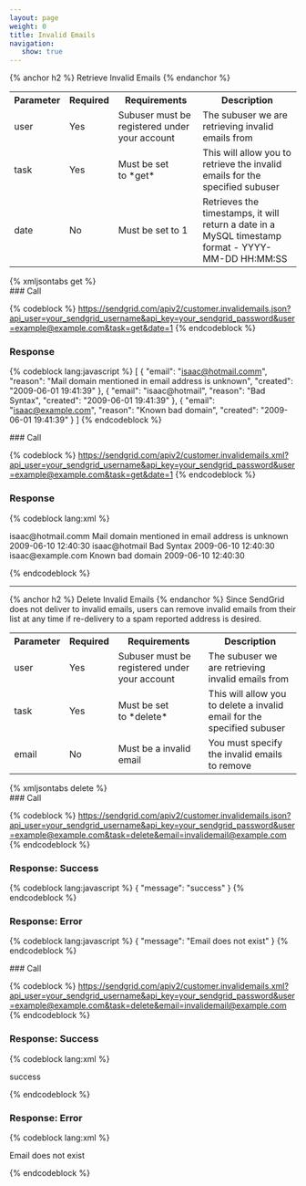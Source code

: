 ```yaml
---
layout: page
weight: 0
title: Invalid Emails
navigation:
   show: true
---
```


{% anchor h2 %} Retrieve Invalid Emails {% endanchor %}


<table markdown="1" class="table table-bordered table-striped">
<tbody markdown="1">
<tr markdown="1">
<th markdown="1">
Parameter

</th>
<th markdown="1">
Required

</th>
<th markdown="1">
Requirements

</th>
<th markdown="1">
Description

</th>
</tr>
<tr markdown="1">
<td markdown="1">
user

</td>
<td markdown="1">
Yes

</td>
<td markdown="1">
Subuser must be registered under your account

</td>
<td markdown="1">
The subuser we are retrieving invalid emails from

</td>
</tr>
<tr markdown="1">
<td markdown="1">
task

</td>
<td markdown="1">
Yes

</td>
<td markdown="1">
Must be set to *get*

</td>
<td markdown="1">
This will allow you to retrieve the invalid emails for the specified subuser

</td>
</tr>
<tr markdown="1">
<td markdown="1">
date

</td>
<td markdown="1">
No

</td>
<td markdown="1">
Must be set to 1

</td>
<td markdown="1">
Retrieves the timestamps, it will return a date in a MySQL timestamp format - YYYY-MM-DD HH:MM:SS

</td>
</tr>
</tbody>
</table>
{% xmljsontabs get %}

<div markdown="1" class="tab-content">
<div markdown="1" class="tab-pane active" id="get-json">
### Call



{% codeblock %}
	https://sendgrid.com/apiv2/customer.invalidemails.json?api_user=your_sendgrid_username&api_key=your_sendgrid_password&user=example@example.com&task=get&date=1
	{% endcodeblock %}
<h3>Response</h3>
	
{% codeblock lang:javascript %}
[
  {
    "email": "isaac@hotmail.comm",
    "reason": "Mail domain mentioned in email address is unknown",
    "created": "2009-06-01 19:41:39"
  },
  {
    "email": "isaac@hotmail",
    "reason": "Bad Syntax",
    "created": "2009-06-01 19:41:39"
  },
  {
    "email": "isaac@example.com",
    "reason": "Known bad domain",
    "created": "2009-06-01 19:41:39"
  }
]
{% endcodeblock %}




</div>
<div markdown="1" class="tab-pane" id="get-xml">
### Call



{% codeblock %}
https://sendgrid.com/apiv2/customer.invalidemails.xml?api_user=your_sendgrid_username&api_key=your_sendgrid_password&user=example@example.com&task=get&date=1
{% endcodeblock %}
<h3>Response</h3>

{% codeblock lang:xml %}
<?xml version="1.0" encoding="ISO-8859-1"?>

<invalidemails>
   <invalidemail>
      <email>isaac@hotmail.comm</email>
      <reason>Mail domain mentioned in email address is unknown</reason>
      <created>2009-06-10 12:40:30</created>
   </invalidemail>
   <invalidemail>
      <email>isaac@hotmail</email>
      <reason>Bad Syntax</reason>
      <created>2009-06-10 12:40:30</created>
   </invalidemail>
   <invalidemail>
      <email>isaac@example.com</email>
      <reason>Known bad domain</reason>
      <created>2009-06-10 12:40:30</created>
   </invalidemail>
</invalidemails>

{% endcodeblock %}




</div>
</div>

* * * * *


{% anchor h2 %} Delete Invalid Emails {% endanchor %}
 Since SendGrid does not deliver to invalid emails, users can remove invalid emails from their list at any time if re-delivery to a spam reported address is desired.

<table markdown="1" class="table table-bordered table-striped">
<tbody markdown="1">
<tr markdown="1">
<th markdown="1">
Parameter

</th>
<th markdown="1">
Required

</th>
<th markdown="1">
Requirements

</th>
<th markdown="1">
Description

</th>
</tr>
<tr markdown="1">
<td markdown="1">
user

</td>
<td markdown="1">
Yes

</td>
<td markdown="1">
Subuser must be registered under your account

</td>
<td markdown="1">
The subuser we are retrieving invalid emails from

</td>
</tr>
<tr markdown="1">
<td markdown="1">
task

</td>
<td markdown="1">
Yes

</td>
<td markdown="1">
Must be set to *delete*

</td>
<td markdown="1">
This will allow you to delete a invalid email for the specified subuser

</td>
</tr>
<tr markdown="1">
<td markdown="1">
email

</td>
<td markdown="1">
No

</td>
<td markdown="1">
Must be a invalid email

</td>
<td markdown="1">
You must specify the invalid emails to remove

</td>
</tr>
</tbody>
</table>
{% xmljsontabs delete %}

<div markdown="1" class="tab-content">
<div markdown="1" class="tab-pane active" id="delete-json">
### Call



{% codeblock %}
	https://sendgrid.com/apiv2/customer.invalidemails.json?api_user=your_sendgrid_username&api_key=your_sendgrid_password&user=example@example.com&task=delete&email=invalidemail@example.com
	{% endcodeblock %}
<h3>Response: Success</h3>
	
{% codeblock lang:javascript %}
{
  "message": "success"
}
{% endcodeblock %}




### Response: Error




{% codeblock lang:javascript %}
{
  "message": "Email does not exist"
}
{% endcodeblock %}




</div>
<div markdown="1" class="tab-pane" id="delete-xml">
### Call



{% codeblock %}
https://sendgrid.com/apiv2/customer.invalidemails.xml?api_user=your_sendgrid_username&api_key=your_sendgrid_password&user=example@example.com&task=delete&email=invalidemail@example.com
{% endcodeblock %}
<h3>Response: Success</h3>

{% codeblock lang:xml %}
<?xml version="1.0" encoding="ISO-8859-1"?>

<result>
   <message>success</message>
</result>

{% endcodeblock %}




### Response: Error




{% codeblock lang:xml %}
<?xml version="1.0" encoding="ISO-8859-1"?>

<result>
   <message>Email does not exist</message>
</result>

{% endcodeblock %}




</div>
</div>

